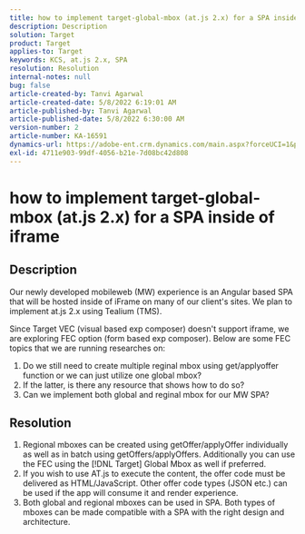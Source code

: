 ```yaml
---
title: how to implement target-global-mbox (at.js 2.x) for a SPA inside of iframe
description: Description
solution: Target
product: Target
applies-to: Target
keywords: KCS, at.js 2.x, SPA
resolution: Resolution
internal-notes: null
bug: false
article-created-by: Tanvi Agarwal
article-created-date: 5/8/2022 6:19:01 AM
article-published-by: Tanvi Agarwal
article-published-date: 5/8/2022 6:30:00 AM
version-number: 2
article-number: KA-16591
dynamics-url: https://adobe-ent.crm.dynamics.com/main.aspx?forceUCI=1&pagetype=entityrecord&etn=knowledgearticle&id=423f1dbc-96ce-ec11-a7b5-00224809c101
exl-id: 4711e903-99df-4056-b21e-7d08bc42d808
---
```

# how to implement target-global-mbox (at.js 2.x) for a SPA inside of iframe

## Description


Our newly developed mobileweb (MW) experience is an Angular based SPA that will be hosted inside of iFrame on many of our client's sites. We plan to implement at.js 2.x using Tealium (TMS).

Since Target VEC (visual based exp composer) doesn't support iframe, we are exploring FEC option (form based exp composer). Below are some FEC topics that we are running researches on:



1. Do we still need to create multiple reginal mbox using get/applyoffer function or we can just utilize one global mbox?
2. If the latter, is there any resource that shows how to do so?
3. Can we implement both global and reginal mbox for our MW SPA?



## Resolution


1. Regional mboxes can be created using getOffer/applyOffer individually as well as in batch using getOffers/applyOffers. Additionally you can use the FEC using the [!DNL Target] Global Mbox as well if preferred.
2. If you wish to use AT.js to execute the content, the offer code must be delivered as HTML/JavaScript. Other offer code types (JSON etc.) can be used if the app will consume it and render experience.
3. Both global and regional mboxes can be used in SPA. Both types of mboxes can be made compatible with a SPA with the right design and architecture.
